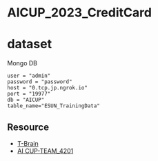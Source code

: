 # AICUP_2023_CreditCard

# dataset
Mongo DB
```
user = "admin"
password = "password"
host = "0.tcp.jp.ngrok.io"
port = "19977"
db = "AICUP"
table_name="ESUN_TrainingData"
```

## Resource
* [T-Brain](https://tbrain.trendmicro.com.tw/Competitions/Details/31)
* [AI CUP-TEAM_4201](https://go.aicup.tw/competition/team/aa9d73cf-97aa-4be2-8775-7cbc68b11cf9/)

